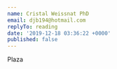 ```yaml
---
name: Cristal Weissnat PhD
email: djb194@hotmail.com
replyTo: reading
date: '2019-12-18 03:36:22 +0000'
published: false
---
```


Plaza